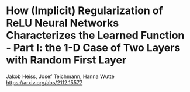 # How (Implicit) Regularization of ReLU Neural Networks Characterizes the Learned Function - Part I: the 1-D Case of Two Layers with Random First Layer
Jakob Heiss, Josef Teichmann, Hanna Wutte
https://arxiv.org/abs/2112.15577
